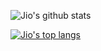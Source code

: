 ![Jio's github stats](https://github-readme-stats.vercel.app/api?username=lockjio&count_private=true&hide=issues,stars&show_icons=true)

[![Jio's top langs](https://github-readme-stats.vercel.app/api/top-langs/?username=lockjio&&layout=compact)](https://github.com/lockjio/github-readme-stats)

<!--
**lockjio/lockjio** is a ✨ _special_ ✨ repository because its `README.md` (this file) appears on your GitHub profile.

Here are some ideas to get you started:

- 🔭 I’m currently working on ...
- 🌱 I’m currently learning ...
- 👯 I’m looking to collaborate on ...
- 🤔 I’m looking for help with ...
- 💬 Ask me about ...
- 📫 How to reach me: ...
- 😄 Pronouns: ...
- ⚡ Fun fact: ...
-->
